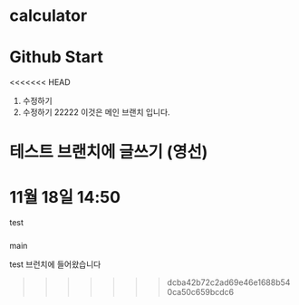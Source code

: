 # calculator

# Github Start

<<<<<<< HEAD
1. 수정하기
2. 수정하기 22222
이것은 메인 브랜치 입니다. 

테스트 브랜치에 글쓰기 (영선)
=======
# 11월 18일 14:50

test
#####
###


main



test 브런치에 들어왔습니다
>>>>>>> dcba42b72c2ad69e46e1688b540ca50c659bcdc6
